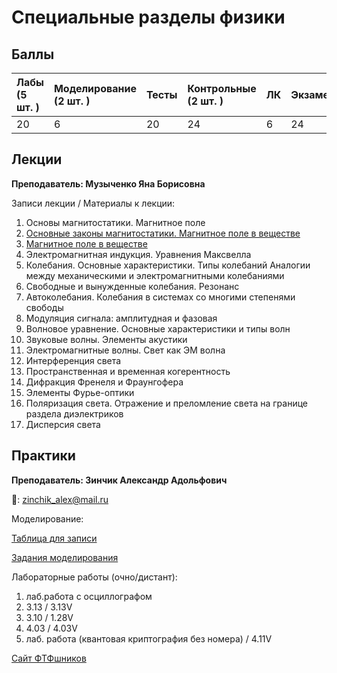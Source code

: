 # Специальные разделы физики

## Баллы

| Лабы \(5 шт. \) | Моделирование \(2 шт. \) | Тесты | Контрольные \(2 шт. \) | ЛК | Экзамен |
| :--- | :--- | :--- | :--- | :--- | :--- |
| 20 | 6 | 20 | 24 | 6 | 24 |

## Лекции

**Преподаватель: Музыченко Яна Борисовна**

Записи лекции / Материалы к лекции:

1. Основы магнитостатики. Магнитное поле
2. [Основные законы магнитостатики. Магнитное поле в веществе](https://youtu.be/Kg_VI3414Yk)
3. [Магнитное поле в веществе](https://youtu.be/Uzj6DwszQFA)
4. Электромагнитная индукция. Уравнения Максвелла
5. Колебания. Основные характеристики. Типы колебаний Аналогии между механическими и электромагнитными колебаниями
6. Свободные и вынужденные колебания. Резонанс
7. Автоколебания. Колебания в системах со многими степенями свободы
8. Модуляция сигнала: амплитудная и фазовая
9. Волновое уравнение. Основные характеристики и типы волн
10. Звуковые волны. Элементы акустики
11. Электромагнитные волны. Свет как ЭМ волна
12. Интерференция света
13. Пространственная и временная когерентность
14. Дифракция Френеля и Фраунгофера
15. Элементы Фурье-оптики
16. Поляризация света. Отражение и преломление света на границе раздела диэлектриков
17. Дисперсия света

## Практики

**Преподаватель: Зинчик Александр Адольфович**

📧: zinchik_alex@mail.ru

Моделирование:

[Таблица для записи](https://docs.google.com/spreadsheets/d/1s46AJ-bGdgiB0xcZ7VcOlyEI0tT2YgQnFSpM0akR9xQ/edit?usp=sharing)

[Задания моделирования](https://drive.google.com/file/d/17zIObxy5vXEUlphSWRGRSSo_fpTXnWNJ/view)

Лабораторные работы \(очно/дистант\):

1. лаб.работа с осциллографом
2. 3.13 / 3.13V
3. 3.10 / 1.28V
4. 4.03 / 4.03V
5. лаб. работа \(квантовая криптография без номера\) / 4.11V

[Сайт ФТФшников](https://study.physics.itmo.ru)

